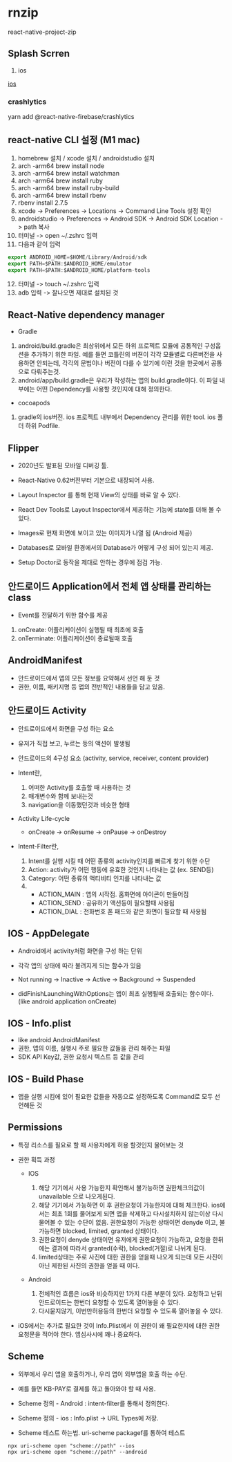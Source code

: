 # rnzip

react-native-project-zip

## Splash Scrren

1. ios

[ios](https://velog.io/@2ast/React-Native-ios-app-icon%EA%B3%BC-splash-screen-%EC%A0%81%EC%9A%A9%ED%95%98%EA%B8%B0)

### crashlytics

yarn add @react-native-firebase/crashlytics

## react-native CLI 설정 (M1 mac)

1. homebrew 설치 / xcode 설치 / androidstudio 설치
2. arch -arm64 brew install node
3. arch -arm64 brew install watchman
4. arch -arm64 brew install ruby
5. arch -arm64 brew install ruby-build
6. arch -arm64 brew install rbenv
7. rbenv install 2.7.5
8. xcode -> Preferences -> Locations -> Command Line Tools 설정 확인
9. androidstudio -> Preferences -> Android SDK -> Android SDK Location -> path 복사
10. 터미널 -> open ~/.zshrc 입력
11. 다음과 같이 입력

  ```js
  export ANDROID_HOME=$HOME/Library/Android/sdk
  export PATH=$PATH:$ANDROID_HOME/emulator
  export PATH=$PATH:$ANDROID_HOME/platform-tools
  ```

12. 터미널 -> touch ~/.zshrc 입력
13. adb 입력 -> 잘나오면 제대로 설치된 것

## React-Native dependency manager

- Gradle

1. android/build.gradle은 최상위에서 모든 하위 프로젝트 모듈에 공통적인 구성옵션을 추가하기 위한 파일. 예를 들면 코틀린의 버젼이 각각 모듈별로 다른버전을 사용하면 안되는데, 각각의 문법이나 버전이 다를 수 있기에 이런 것을 한곳에서 공통으로 다뤄주는것.
2. android/app/build.gradle은 우리가 작성하는 앱의 build.gradle이다. 이 파일 내부에는 어떤 Dependency를 사용할 것인지에 대해 정의한다.

- cocoapods

1. gradle의 ios버전. ios 프로젝트 내부에서 Dependency 관리를 위한 tool. ios 폴더 하위 Podfile.

## Flipper

- 2020년도 발표된 모바일 디버깅 툴.
- React-Native 0.62버전부터 기본으로 내장되어 사용.

- Layout Inspector 를 통해 현재 View의 상태를 바로 알 수 있다.
- React Dev Tools로 Layout Inspector에서 제공하는 기능에 state를 더해 볼 수 있다.
- Images로 현재 화면에 보이고 있는 이미지가 나열 됨 (Android 제공)
- Databases로 모바일 환경에서의 Database가 어떻게 구성 되어 있는지 제공.
- Setup Doctor로 동작을 제대로 안하는 경우에 점검 가능.

## 안드로이드 Application에서 전체 앱 상태를 관리하는 class

- Event를 전달하기 위한 함수를 제공

1. onCreate: 어플리케이션이 실행될 때 최초에 호출
2. onTerminate: 어플리케이션이 종료될때 호출

## AndroidManifest

- 안드로이드에서 앱의 모든 정보를 요약해서 선언 해 둔 것
- 권한, 이름, 패키지명 등 앱의 전반적인 내용들을 담고 있음.

## 안드로이드 Activity

- 안드로이드에서 화면을 구성 하는 요소
- 유저가 직접 보고, 누르는 등의 액션이 발생됨
- 안드로이드의 4구성 요소 (activity, service, receiver, content provider)

- Intent란,
  1. 어떠한 Activity를 호출할 때 사용하는 것
  2. 매개변수와 함께 보내는것
  3. navigation을 이동했던것과 비슷한 형태

- Activity Life-cycle
  - onCreate -> onResume -> onPause -> onDestroy

- Intent-Filter란,
  1. Intent를 실행 시킬 때 어떤 종류의 activity인지를 빠르게 찾기 위한 수단
  2. Action: activity가 어떤 행동에 유효한 것인지 나타내는 값 (ex. SEND등)
  3. Category: 어떤 종류의 액티비티 인지를 나타내는 값
  4. - ACTION_MAIN : 앱의 시작점. 홈화면에 아이콘이 만들어짐
     - ACTION_SEND : 공유하기 액션등이 필요할때 사용됨
     - ACTION_DIAL : 전화번호 폰 패드와 같은 화면이 필요할 때 사용됨

## IOS - AppDelegate

- Android에서 activity처럼 화면을 구성 하는 단위
- 각각 앱의 상태에 따라 불려지게 되는 함수가 있음

- Not running -> Inactive -> Active -> Background -> Suspended

- didFinishLaunchingWithOptions는 앱이 최초 실행될때 호출되는 함수이다. (like android application onCreate)

## IOS - Info.plist

- like android AndroidManifest
- 권한, 앱의 이름, 실행시 주로 필요한 값들을 관리 해주는 파일
- SDK API Key값, 권한 요청시 텍스트 등 값을 관리

## IOS - Build Phase

- 앱을 실행 시킴에 있어 필요한 값들을 자동으로 설정하도록 Command로 모두 선언해둔 것

## Permissions

- 특정 리소스를 필요로 할 때 사용자에게 허용 할것인지 물어보는 것

- 권한 획득 과정
  - IOS
    1. 해당 기기에서 사용 가능한지 확인해서 불가능하면 권한체크의값이 unavailable 으로 나오게된다.
    2. 해당 기기에서 가능하면 이 후 권한요청이 가능한지에 대해 체크한다. ios에서는 최초 1회를 물어보게 되면 앱을 삭제하고 다시설치하지 않는이상 다시 물어볼 수 있는 수단이 없음. 권한요청이 가능한 상태이면 denyde 이고, 불가능하면 blocked, limited, granted 상태이다.
    3. 권한요청이 denyde 상태이면 유저에게 권한요청이 가능하고, 요청을 한뒤에는 결과에 따라서 granted(수락), blocked(거절)로 나뉘게 된다.
    4. limited상태는 주로 사진에 대한 권한을 얻을때 나오게 되는데 모든 사진이 아닌 제한된 사진의 권한을 얻을 때 이다.
  
  - Android
    1. 전체적인 흐름은 ios와 비슷하지만 1가지 다른 부분이 있다. 요청하고 난뒤 안드로이드는 한번더 요청할 수 있도록 열어놓을 수 있다.
    2. 다시묻지않기, 이번만허용등의 한번더 요청할 수 있도록 열어놓을 수 있다.

- iOS에서는 추가로 필요한 것이 Info.Plist에서 이 권한이 왜 필요한지에 대한 권한 요청문을 적어야 한다. 앱심사시에 꽤나 중요하다.

## Scheme

- 외부에서 우리 앱을 호출하거나, 우리 앱이 외부앱을 호출 하는 수단.
- 예를 들면 KB-PAY로 결제를 하고 돌아와야 할 때 사용.

- Scheme 정의 - Android : intent-filter를 통해서 정의한다.
- Scheme 정의 - ios : Info.plist -> URL Types에 저장.

- Scheme 테스트 하는법. uri-scheme packagef를 통하여 테스트

```
npx uri-scheme open "scheme://path" --ios
npx uri-scheme open "scheme://path" --android
```
